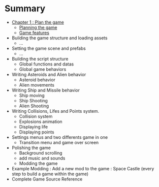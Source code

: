 # Summary

* [Chapter 1 : Plan the game](ch1.md)
    * [Planning the game](ch1.md#planning-the-game)
    * [Game features](ch1.md#game-features)
* Building the game structure and loading assets
   * ...
* Setting the game scene and prefabs
   * ...
* Building the script structure
   * Global functions and datas
   * Global game behaviors
* Writing Asteroids and Alien behavior
   * Asteroid behavior
   * Alien movements
* Writing Ship and Missile behavior
   * Ship moving
   * Ship Shooting
   * Alien Shooting
* Writing Collisions, Lifes and Points system.
   * Collision system
   * Explosions animation
   * Displaying life
   * Displaying points
* Settings menus and two differents game in one
   * Transition menu and game over screen
* Polishing the game
   * Background scrolling
   * add music and sounds
   * Modding the game
* Example Modding : Add a new mod to the game : Space Castle (every step to build a game within the game)
* Complete Game Source Reference
